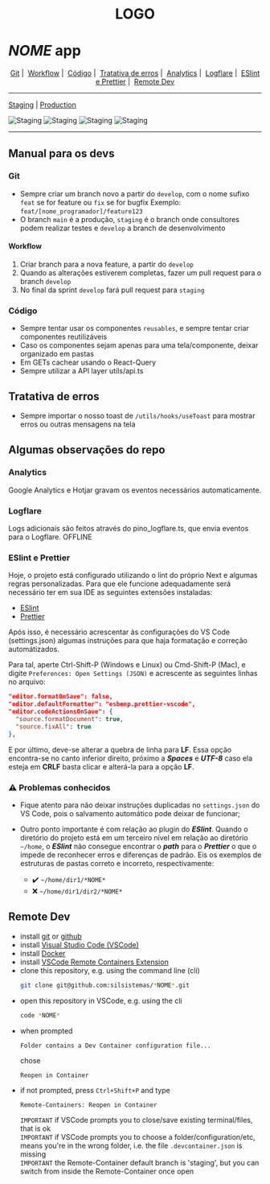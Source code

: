 <h1 align="center">
  <!-- <img alt="Logo" src="public/img/FluirLogoCompleto.svg" width="400px"> -->
  LOGO
</h1>

# *NOME* app


<p align="center">
  <a href="#git">Git</a>&nbsp;|&nbsp;
  <a href="#workflow">Workflow</a>&nbsp;|&nbsp;
  <a href="#código">Código</a>&nbsp;|&nbsp;
  <a href="#tratativa-de-erros">Tratativa de erros</a>&nbsp;|&nbsp;
  <a href="#analytics">Analytics</a>&nbsp;|&nbsp;
  <a href="#logflare">Logflare</a>&nbsp;|&nbsp;
  <a href="#eslint-e-prettier">ESlint e Prettier</a>&nbsp;|&nbsp;
  <a href="#remote-dev">Remote Dev</a>
</p>

---

[Staging](https://fluir-staging.vercel.app/) | [Production](https://app.fluir.io/)

![Staging](/coverage/badge-branches.svg)
![Staging](/coverage/badge-functions.svg)
![Staging](/coverage/badge-lines.svg)
![Staging](/coverage/badge-statements.svg)

---

## Manual para os devs

### Git

- Sempre criar um branch novo a partir do `develop`, com o nome sufixo `feat` se for feature ou `fix` se for bugfix
Exemplo: `feat/[nome_programador]/feature123`
- O branch `main` é a produção, `staging` é o branch onde consultores podem realizar testes e `develop` a branch de desenvolvimento

#### Workflow

1. Criar branch para a nova feature, a partir do `develop`
2. Quando as alterações estiverem completas, fazer um pull request para o branch `develop`
3. No final da sprint `develop` fará pull request para `staging`

### Código 

- Sempre tentar usar os componentes `reusables`, e sempre tentar criar componentes reutilizáveis
- Caso os componentes sejam apenas para uma tela/componente, deixar organizado em pastas
- Em GETs cachear usando o React-Query
- Sempre utilizar a API layer utils/api.ts

## Tratativa de erros
- Sempre importar o nosso toast de `/utils/hooks/useToast` para mostrar erros ou outras mensagens na tela

## Algumas observações do repo

### **Analytics**

Google Analytics e Hotjar gravam os eventos necessários automaticamente.

### **Logflare**

Logs adicionais são feitos através do pino_logflare.ts, que envia eventos para o Logflare. OFFLINE

### **ESlint e Prettier**
  Hoje, o projeto está configurado utilizando o lint do próprio Next e algumas regras personalizadas. Para que ele funcione adequadamente será necessário ter em sua IDE as seguintes extensões instaladas:

  * [ESlint](https://marketplace.visualstudio.com/items?itemName=dbaeumer.vscode-eslint)
  * [Prettier](https://marketplace.visualstudio.com/items?itemName=esbenp.prettier-vscode)

  Após isso, é necessário acrescentar às configurações do VS Code (settings.json) algumas instruções para que haja formatação e correção automátizados.

  Para tal, aperte Ctrl-Shift-P (Windows e Linux) ou Cmd-Shift-P (Mac), e digite `Preferences: Open Settings (JSON)` e acrescente as seguintes linhas no arquivo:

  ```json
  "editor.formatOnSave": false,
  "editor.defaultFormatter": "esbenp.prettier-vscode",
  "editor.codeActionsOnSave": {
    "source.formatDocument": true,
    "source.fixAll": true
  },
  ```
  E por último, deve-se alterar a quebra de linha para **LF**. Essa opção encontra-se no canto inferior direito, próximo a ***Spaces*** e ***UTF-8*** caso ela esteja em **CRLF** basta clicar e alterá-la para a opção **LF**.


### ⚠ **Problemas conhecidos**
- Fique atento para não deixar instruções duplicadas no `settings.json` do VS Code, pois o salvamento automático pode deixar de funcionar;

- Outro ponto importante é com relação ao plugin do ***ESlint***. Quando o diretório do projeto está em um terceiro nível em relação ao diretório `~/home`, o ***ESlint*** não consegue encontrar o ***path*** para o ***Prettier*** o que o impede de reconhecer erros e diferenças de padrão. Eis os exemplos de estruturas de pastas correto e incorreto, respectivamente:

  - ✔️ `~/home/dir1/*NOME*`
  - ❌ `~/home/dir1/dir2/*NOME*`

## Remote Dev
* install [git](https://github.com/git-guides/install-git) or [github](https://desktop.github.com/)
* install [Visual Studio Code (VSCode)](https://code.visualstudio.com/download)
* install [Docker](https://docs.docker.com/get-docker/)
* install [VSCode Remote Containers Extension](https://code.visualstudio.com/docs/remote/containers-tutorial)
* clone this repository, e.g. using the command line (cli)
    ```bash
    git clone git@github.com:silsistemas/*NOME*.git
    ```
* open this repository in VSCode, e.g. using the cli
    ```bash
    code *NOME*
    ```
* when prompted 
    ```
    Folder contains a Dev Container configuration file...
    ````
    chose 
    ```
    Reopen in Container
    ```
* if not prompted, press `Ctrl+Shift+P` and type
    ```
    Remote-Containers: Reopen in Container
    ```
    `IMPORTANT` if VSCode prompts you to close/save existing terminal/files, that is ok</br>
    `IMPORTANT` if VSCode prompts you to choose a folder/configuration/etc, means you're in the wrong folder, i.e. the file `.devcontainer.json` is missing</br>
    `IMPORTANT` the Remote-Container default branch is 'staging', but you can switch from inside the Remote-Container once open</br>
